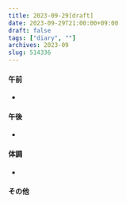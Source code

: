 ```yaml
---
title: 2023-09-29[draft]
date: 2023-09-29T21:00:00+09:00
draft: false
tags: ["diary", ""]
archives: 2023-09
slug: 514336
---
```

#### 午前
- 
#### 午後
- 
#### 体調
- 
#### その他